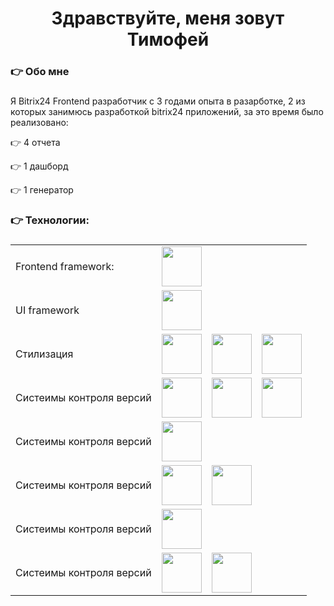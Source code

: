 ###

<h1 align="center">Здравствуйте, меня зовут Тимофей</h1>

###

<h3 align="left">👉  Обо мне</h3>

###

<p align="left">Я Bitrix24 Frontend разработчик с 3 годами опыта в разарботке, 2 из которых занимюсь разработкой bitrix24 приложений, за это время было реализовано:</p>
<p>👉 4 отчета</p>
<p>👉 1 дашборд</p>
<p>👉 1 генератор</p>

<h3 align="left">👉 Технологии:</h3>

###
<table style="width: 100%; border: none;" cellspacing="0" cellpadding="0" border="0">
  <tr>
    <td>Frontend framework:</td>
    <td><img src="https://cdn.jsdelivr.net/gh/devicons/devicon@latest/icons/vuejs/vuejs-original.svg" width="64px" height="64px"/></td>
  </tr>
  <tr>
    <td>UI framework</td>
    <td><img src="https://cdn.jsdelivr.net/gh/devicons/devicon@latest/icons/vuetify/vuetify-original.svg" width="64px" height="64px"/></td>
  </tr>
  <tr>
    <td>Стилизация</td>
    <td><img src="https://cdn.jsdelivr.net/gh/devicons/devicon@latest/icons/css3/css3-original-wordmark.svg" width="64px" height="64px"/></td>
    <td><img src="https://cdn.jsdelivr.net/gh/devicons/devicon@latest/icons/tailwindcss/tailwindcss-original-wordmark.svg" width="64px" height="64px"/></td>
    <td><img src="https://cdn.jsdelivr.net/gh/devicons/devicon@latest/icons/sass/sass-original.svg" width="64px" height="64px"/></td>
  </tr>
  <tr>
  <td>Систеимы контроля версий</td>
    <td><img src="https://cdn.jsdelivr.net/gh/devicons/devicon@latest/icons/git/git-original-wordmark.svg" width="64px" height="64px"/></td>
    <td><img src="https://cdn.jsdelivr.net/gh/devicons/devicon@latest/icons/github/github-original-wordmark.svg" width="64px" height="64px"/></td>
    <td><img src="https://cdn.jsdelivr.net/gh/devicons/devicon@latest/icons/gitlab/gitlab-original-wordmark.svg" width="64px" height="64px"/></td>
  </tr>
  <tr>
    <td>Систеимы контроля версий</td>
    <td><img src="https://cdn.jsdelivr.net/gh/devicons/devicon@latest/icons/html5/html5-original-wordmark.svg" width="64px" height="64px"/></td>
  </tr>
  <tr>
    <td>Систеимы контроля версий</td>
    <td><img src="https://cdn.jsdelivr.net/gh/devicons/devicon@latest/icons/gulp/gulp-plain.svg" width="64px" height="64px"/></td>
    <td><img src="https://cdn.jsdelivr.net/gh/devicons/devicon@latest/icons/vitejs/vitejs-original.svg" width="64px" height="64px"/></td>
  </tr>
  <tr>
    <td>Систеимы контроля версий</td>
    <td><img src="https://cdn.jsdelivr.net/gh/devicons/devicon@latest/icons/eslint/eslint-original-wordmark.svg" width="64px" height="64px"/></td>
  </tr>
    <tr>
      <td>Систеимы контроля версий</td>
      <td><img src="https://cdn.jsdelivr.net/gh/devicons/devicon@latest/icons/javascript/javascript-original.svg" width="64px" height="64px"/></td>
      <td><img src="https://cdn.jsdelivr.net/gh/devicons/devicon@latest/icons/typescript/typescript-original.svg" width="64px" height="64px"/></td>
  </tr>
</table>
